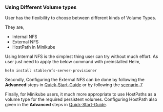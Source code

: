 ### Using Different Volume types

User has the flexibility to choose between different kinds of Volume Types.

They are,
- Internal NFS
- External NFS
- HostPath in Minikube

Using Internal NFS is the simplest thing user can try without much effort.
As user just need to apply the below command with preinstalled Helm,

```
helm install stable/nfs-server-provisioner
```  

Secondly, Configuring the External NFS can be done by following the **Advanced** steps in [Quick-Start-Guide](https://github.com/wso2/k8s-wso2am-operator)
or by following the [scenario-7](https://github.com/wso2/k8s-wso2am-operator/tree/master/scenarios/scenario-7)

Finally, for Minikube users, it much more appropriate to use HostPaths as a volume type for the required persistent volumes.
Configuring HostPath also given in the **Advanced** steps in [Quick-Start-Guide](https://github.com/wso2/k8s-wso2am-operator).

